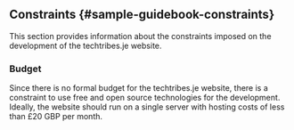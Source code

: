 ## Constraints {#sample-guidebook-constraints}This section provides information about the constraints imposed on the development of the techtribes.je website.

### Budget

Since there is no formal budget for the techtribes.je website, there is a constraint to use free and open source technologies for the development. Ideally, the website should run on a single server with hosting costs of less than £20 GBP per month.